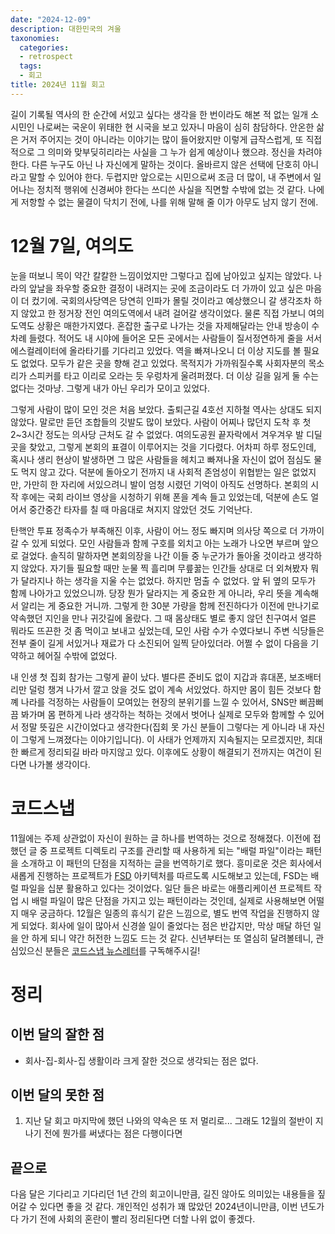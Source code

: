 ```yaml
---
date: "2024-12-09"
description: 대한민국의 겨울
taxonomies:
  categories:
  - retrospect
  tags:
  - 회고
title: 2024년 11월 회고
---
```

길이 기록될 역사의 한 순간에 서있고 싶다는 생각을 한 번이라도 해본 적 없는 일개 소시민인 나로써는 국운이 위태한 현 시국을 보고 있자니 마음이 심히 참담하다. 안온한 삶은 거저 주어지는 것이 아니라는 이야기는 많이 들어왔지만 이렇게 급작스럽게, 또 직접적으로 그 의미와 맞부딪히리라는 사실을 그 누가 쉽게 예상이나 했으랴. 정신을 차려야 한다. 다른 누구도 아닌 나 자신에게 말하는 것이다. 올바르지 않은 선택에 단호히 아니라고 말할 수 있어야 한다. 두렵지만 앞으로는 시민으로써 조금 더 많이, 내 주변에서 일어나는 정치적 행위에 신경써야 한다는 쓰디쓴 사실을 직면할 수밖에 없는 것 같다. 나에게 저항할 수 없는 물결이 닥치기 전에, 나를 위해 말해 줄 이가 아무도 남지 않기 전에.

# 12월 7일, 여의도
눈을 떠보니 목이 약간 칼칼한 느낌이었지만 그렇다고 집에 남아있고 싶지는 않았다. 나라의 앞날을 좌우할 중요한 결정이 내려지는 곳에 조금이라도 더 가까이 있고 싶은 마음이 더 컸기에. 국회의사당역은 당연히 인파가 몰릴 것이라고 예상했으니 갈 생각조차 하지 않았고 한 정거장 전인 여의도역에서 내려 걸어갈 생각이었다. 물론 직접 가보니 여의도역도 상황은 매한가지였다. 혼잡한 출구로 나가는 것을 자제해달라는 안내 방송이 수 차례 들렸다. 적어도 내 시야에 들어온 모든 곳에서는 사람들이 질서정연하게 줄을 서서 에스컬레이터에 올라타기를 기다리고 있었다. 역을 빠져나오니 더 이상 지도를 볼 필요도 없었다. 모두가 같은 곳을 향해 걷고 있었다. 목적지가 가까워질수록 사회자분의 목소리가 스피커를 타고 이리로 오라는 듯 우렁차게 울려퍼졌다. 더 이상 길을 잃게 둘 수는 없다는 것마냥. 그렇게 내가 아닌 우리가 모이고 있었다.

그렇게 사람이 많이 모인 것은 처음 보았다. 출퇴근길 4호선 지하철 역사는 상대도 되지 않았다. 말로만 듣던 조합들의 깃발도 많이 보았다. 사람이 어찌나 많던지 도착 후 첫 2~3시간 정도는 의사당 근처도 갈 수 없었다. 여의도공원 끝자락에서 겨우겨우 발 디딜 곳을 찾았고, 그렇게 본회의 표결이 이루어지는 것을 기다렸다. 어차피 하루 정도인데, 혹시나 생리 현상이 발생하면 그 많은 사람들을 헤치고 빠져나올 자신이 없어 점심도 물도 먹지 않고 갔다. 덕분에 돌아오기 전까지 내 사회적 존엄성이 위협받는 일은 없었지만, 가만히 한 자리에 서있으려니 발이 엄청 시렸던 기억이 아직도 선명하다. 본회의 시작 후에는 국회 라이브 영상을 시청하기 위해 폰을 계속 들고 있었는데, 덕분에 손도 얼어서 중간중간 타자를 칠 때 마음대로 쳐지지 않았던 것도 기억난다.

탄핵안 투표 정족수가 부족해진 이후, 사람이 어느 정도 빠지며 의사당 쪽으로 더 가까이 갈 수 있게 되었다. 모인 사람들과 함께 구호를 외치고 아는 노래가 나오면 부르며 앞으로 걸었다. 솔직히 말하자면 본회의장을 나간 이들 중 누군가가 돌아올 것이라고 생각하지 않았다. 자기들 필요할 때만 눈물 찍 흘리며 무릎꿇는 인간들 상대로 더 외쳐봤자 뭐가 달라지나 하는 생각을 지울 수는 없었다. 하지만 멈출 수 없었다. 앞 뒤 옆의 모두가 함께 나아가고 있었으니까. 당장 뭔가 달라지는 게 중요한 게 아니라, 우리 뜻을 계속해서 알리는 게 중요한 거니까. 그렇게 한 30분 가량을 함께 전진하다가 이전에 만나기로 약속했던 지인을 만나 귀갓길에 올랐다. 그 때 몸상태도 별로 좋지 않던 친구여서 얼른 뭐라도 뜨끈한 것 좀 먹이고 보내고 싶었는데, 모인 사람 수가 수였다보니 주변 식당들은 전부 줄이 길게 서있거나 재료가 다 소진되어 일찍 닫아있더라. 어쩔 수 없이 다음을 기약하고 헤어질 수밖에 없었다.

내 인생 첫 집회 참가는 그렇게 끝이 났다. 별다른 준비도 없이 지갑과 휴대폰, 보조배터리만 덜렁 챙겨 나가서 깔고 앉을 것도 없이 계속 서있었다. 하지만 몸이 힘든 것보다 함꼐 나라를 걱정하는 사람들이 모여있는 현장의 분위기를 느낄 수 있어서, SNS만 뻐끔뻐끔 봐가며 몸 편하게 나라 생각하는 척하는 것에서 벗어나 실제로 모두와 함께할 수 있어서 정말 뜻깊은 시간이었다고 생각한다(집회 못 가신 분들이 그렇다는 게 아니라 내 자신이 그렇게 느껴졌다는 이야기입니다). 이 사태가 언제까지 지속될지는 모르겠지만, 최대한 빠르게 정리되길 바라 마지않고 있다. 이후에도 상황이 해결되기 전까지는 여건이 된다면 나가볼 생각이다.

# 코드스냅
11월에는 주제 상관없이 자신이 원하는 글 하나를 번역하는 것으로 정해졌다. 이전에 접했던 글 중 프로젝트 디렉토리 구조를 관리할 때 사용하게 되는 "배럴 파일"이라는 패턴을 소개하고 이 패턴의 단점을 지적하는 글을 번역하기로 했다. 흥미로운 것은 회사에서 새롭게 진행하는 프로젝트가 [FSD](https://feature-sliced.design/kr/) 아키텍처를 따르도록 시도해보고 있는데, FSD는 배럴 파일을 십분 활용하고 있다는 것이었다. 일단 들은 바로는 애플리케이션 프로젝트 작업 시 배럴 파일이 많은 단점을 가지고 있는 패턴이라는 것인데, 실제로 사용해보면 어떨지 매우 궁금하다. 12월은 일종의 휴식기 같은 느낌으로, 별도 번역 작업을 진행하지 않게 되었다. 회사에 일이 많아서 신경쓸 일이 줄었다는 점은 반갑지만, 막상 매달 하던 일을 안 하게 되니 약간 허전한 느낌도 드는 것 같다. 신년부터는 또 열심히 달려볼테니, 관심있으신 분들은 [코드스냅 뉴스레터](https://codesnapmag.hashnode.dev/newsletter)를 구독해주시길!

# 정리
## 이번 달의 잘한 점
- 회사-집-회사-집 생활이라 크게 잘한 것으로 생각되는 점은 없다.
## 이번 달의 못한 점
1. 지난 달 회고 마지막에 했던 나와의 약속은 또 저 멀리로... 그래도 12월의 절반이 지나기 전에 뭔가를 써냈다는 점은 다행이다면
## 끝으로
다음 달은 기다리고 기다리던 1년 간의 회고이니만큼, 길진 않아도 의미있는 내용들을 짚어갈 수 있다면 좋을 것 같다. 개인적인 성취가 꽤 많았던 2024년이니만큼, 이번 년도가 다 가기 전에 사회의 혼란이 빨리 정리된다면 더할 나위 없이 좋겠다. 